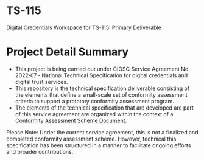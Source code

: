 # TS-115
Digital Credentials Workspace for TS-115: [Primary Deliverable](./scheme/scheme.md)

# Project Detail Summary
* This project is being carried out under CIOSC Service Agreement No. 2022‐07 ‐ National Technical Specification for digital credentials and digital trust services.
* This repository is the technical specification deliverable consisting of the elements that define a small-scale set of conformity assessment criteria to support a protototy conformity assessment program. 
* The elements of the technical specification that are developed are part of this service agreement are organized within the context of a [Conformity Assessment Scheme Document](./scheme/scheme.md). 

Please Note: Under the current service agreement, this is not a finalized and completed conformity assessment scheme. However, technical this specification has been structured in a manner to facilitate ongoing efforts and broader contributions.

